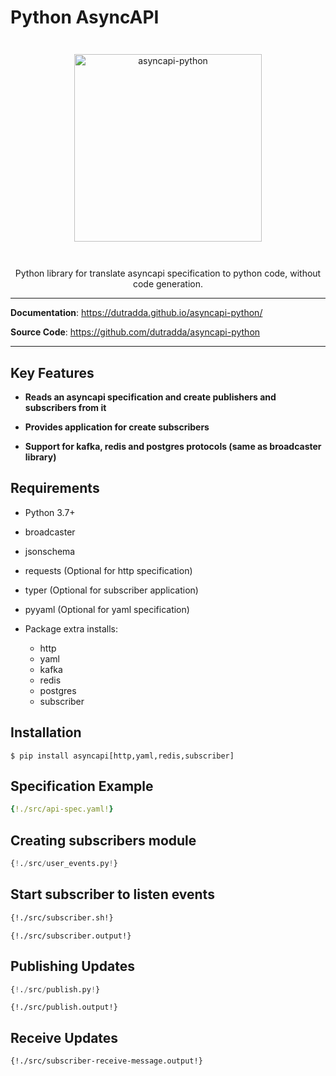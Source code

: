 # Python AsyncAPI

<p align="center" style="margin: 3em">
  <a href="https://github.com/dutradda/asyncapi-python">
    <img src="https://dutradda.github.io/asyncapi-python/asyncapi-python-white.svg" alt="asyncapi-python" width="300"/>
  </a>
</p>

<p align="center">
    Python library for translate asyncapi specification to python code, without code generation.
</p>

---

**Documentation**: <a href="https://dutradda.github.io/asyncapi-python/" target="_blank">https://dutradda.github.io/asyncapi-python/</a>

**Source Code**: <a href="https://github.com/dutradda/asyncapi-python" target="_blank">https://github.com/dutradda/asyncapi-python</a>

---


## Key Features

- **Reads an asyncapi specification and create publishers and subscribers from it**

- **Provides application for create subscribers**

- **Support for kafka, redis and postgres protocols (same as broadcaster library)**


## Requirements

 - Python 3.7+
 - broadcaster
 - jsonschema
 - requests (Optional for http specification)
 - typer (Optional for subscriber application)
 - pyyaml (Optional for yaml specification)

 - Package extra installs:
    + http
    + yaml
    + kafka
    + redis
    + postgres
    + subscriber


## Installation

```
$ pip install asyncapi[http,yaml,redis,subscriber]
```


## Specification Example

```yaml
{!./src/api-spec.yaml!}
```


## Creating subscribers module

```python
{!./src/user_events.py!}
```

## Start subscriber to listen events

```bash
{!./src/subscriber.sh!}
```

```
{!./src/subscriber.output!}
```


## Publishing Updates

```python
{!./src/publish.py!}
```

```
{!./src/publish.output!}
```


## Receive Updates

```
{!./src/subscriber-receive-message.output!}
```
